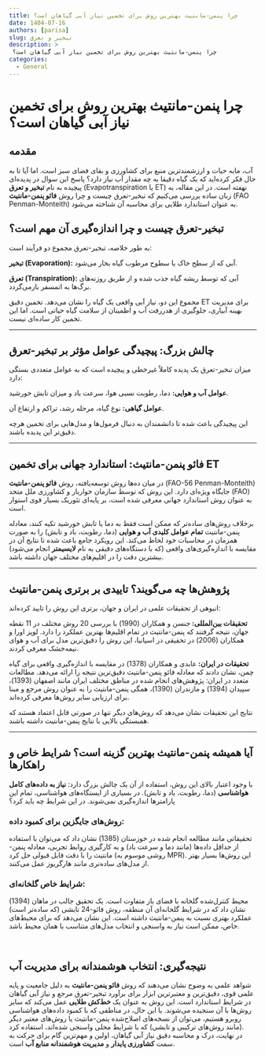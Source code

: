 ```yaml
---
title: چرا پنمن-مانتیث بهترین روش برای تخمین نیاز آبی گیاهان است؟
date: 1404-07-16
authors: [parisa]
slug: تبخیر و تعرق
description: >
 چرا پنمن-مانتیث بهترین روش برای تخمین نیاز آبی گیاهان است؟
categories:
  - General
---
```


# چرا پنمن-مانتیث بهترین روش برای تخمین نیاز آبی گیاهان است؟

<div class="article-section" markdown="1">


<div class="article-intro" markdown="1">

##  مقدمه

آب، مایه حیات و ارزشمندترین منبع برای کشاورزی و بقای فضای سبز است. اما آیا تا به حال فکر کرده‌اید که یک گیاه دقیقا به چه مقدار آب نیاز دارد؟ پاسخ این سوال در پدیده‌ای پیچیده به نام **تبخیر و تعرق** (Evapotranspiration یا ET) نهفته است. در این مقاله، به زبان ساده بررسی می‌کنیم که تبخیر-تعرق چیست و چرا روش **فائو پنمن-مانتیث** (FAO Penman-Monteith) به عنوان استاندارد طلایی برای محاسبه آن شناخته می‌شود.
</div>



##  تبخیر-تعرق چیست و چرا اندازه‌گیری آن مهم است؟

به طور خلاصه، تبخیر-تعرق مجموع دو فرآیند است:

**تبخیر (Evaporation):** آبی که از سطح خاک یا سطوح مرطوب گیاه بخار می‌شود.

**تعرق (Transpiration):** آبی که توسط ریشه گیاه جذب شده و از طریق روزنه‌های برگ‌ها به اتمسفر بازمی‌گردد.

مجموع این دو، نیاز آبی واقعی یک گیاه را نشان می‌دهد. تخمین دقیق ET برای مدیریت بهینه آبیاری، جلوگیری از هدررفت آب و اطمینان از سلامت گیاه حیاتی است. اما این تخمین کار ساده‌ای نیست.


---

##  چالش بزرگ: پیچیدگی عوامل مؤثر بر تبخیر-تعرق

میزان تبخیر-تعرق یک پدیده کاملاً غیرخطی و پیچیده است که به عوامل متعددی بستگی دارد:

**عوامل آب و هوایی:** دما، رطوبت نسبی هوا، سرعت باد و میزان تابش خورشید.

**عوامل گیاهی:** نوع گیاه، مرحله رشد، تراکم و ارتفاع آن.

این پیچیدگی باعث شده تا دانشمندان به دنبال فرمول‌ها و مدل‌هایی برای تخمین هرچه دقیق‌تر این پدیده باشند.


---

##  فائو پنمن-مانتیث: استاندارد جهانی برای تخمین ET

در میان ده‌ها روش توسعه‌یافته، روش **فائو پنمن-مانتیث** (FAO-56 Penman-Monteith) جایگاه ویژه‌ای دارد. این روش که توسط سازمان خواربار و کشاورزی ملل متحد (FAO) به عنوان روش استاندارد جهانی معرفی شده است، بر پایه‌ای تئوریک بسیار قوی استوار است.



برخلاف روش‌های ساده‌تر که ممکن است فقط به دما یا تابش خورشید تکیه کنند، معادله پنمن-مانتیث **تمام عوامل کلیدی آب و هوایی** (دما، رطوبت، باد و تابش) را به صورت همزمان در محاسبات خود لحاظ می‌کند.  این رویکرد جامع باعث شده تا نتایج آن در مقایسه با اندازه‌گیری‌های واقعی (که با دستگاه‌های دقیقی به نام **لایسیمتر** انجام می‌شود) بیشترین دقت را در اقلیم‌های مختلف جهان داشته باشد.


---


##  پژوهش‌ها چه می‌گویند؟ تاییدی بر برتری پنمن-مانتیث

انبوهی از تحقیقات علمی در ایران و جهان، برتری این روش را تایید کرده‌اند:



<strong>  تحقیقات بین‌المللی: </strong> جنسن و همکاران (1990) با بررسی 20 روش مختلف در 11 نقطه جهان، نتیجه گرفتند که پنمن-مانتیث در تمام اقلیم‌ها بهترین عملکرد را دارد. لوپز اورا و همکاران (2006) در تحقیقی در اسپانیا، این روش را دقیق‌ترین مدل برای آب و هوای نیمه‌خشک معرفی کردند.


<strong>تحقیقات در ایران: </strong> عابدی و همکاران (1378) در مقایسه با اندازه‌گیری واقعی برای گیاه چمن، نشان دادند که معادله فائو پنمن-مانتیث دقیق‌ترین نتیجه را ارائه می‌دهد. مطالعات متعدد در ایران: پژوهش‌های انجام شده در مناطق مختلف ایران مانند اصفهان (1393)، سپیدان (1394) و مازندران (1390)، همگی پنمن-مانتیث را به عنوان روش مرجع و مبنا برای ارزیابی سایر روش‌ها معرفی کرده‌اند.


نتایج این تحقیقات نشان می‌دهد که روش‌های دیگر تنها در صورتی قابل اعتماد هستند که همبستگی بالایی با نتایج پنمن-مانتیث داشته باشند.

---


##  آیا همیشه پنمن-مانتیث بهترین گزینه است؟ شرایط خاص و راهکارها

با وجود اعتبار بالای این روش، استفاده از آن یک چالش بزرگ دارد: **نیاز به داده‌های کامل هواشناسی** (دما، رطوبت، باد و تابش). در بسیاری از ایستگاه‌های هواشناسی، تمام این پارامترها اندازه‌گیری نمی‌شوند. در این شرایط چه باید کرد؟


<h3> روش‌های جایگزین برای کمبود داده:</h3>
<p>تحقیقاتی مانند مطالعه انجام شده در خوزستان (1385) نشان داد که می‌توان با استفاده از حداقل داده‌ها (مانند دما و سرعت باد) و به کارگیری روابط تجربی، معادله پنمن-مانتیث را با دقت قابل قبولی حل کرد (روشی موسوم به MPR). این روش‌ها بسیار بهتر از مدل‌های ساده‌تری مانند هارگریوز عمل می‌کنند.</p>

<h3> شرایط خاص گلخانه‌ای: </h3>
<p>محیط کنترل‌شده گلخانه با فضای باز متفاوت است. یک تحقیق جالب در ماهان (1394) نشان داد که در شرایط گلخانه‌ای آن منطقه، روش فائو-24 تابشی (که ساده‌تر است) عملکرد بهتری نسبت به پنمن-مانتیث داشته است. این نشان می‌دهد که برای محیط‌های خاص، ممکن است نیاز به واسنجی و انتخاب مدل‌های متناسب با همان محیط باشد.</p>
</br>

<div class="article-intro" markdown="1">

##  نتیجه‌گیری: انتخاب هوشمندانه برای مدیریت آب

شواهد علمی به وضوح نشان می‌دهند که روش **فائو پنمن-مانتیث** به دلیل جامعیت و پایه علمی قوی، دقیق‌ترین و معتبرترین ابزار برای برآورد تبخیر-تعرق مرجع و نیاز آبی گیاهان در شرایط استاندارد است. این روش به عنوان یک **خط‌کش طلایی** عمل می‌کند که سایر روش‌ها با آن سنجیده می‌شوند. با این حال، در مناطقی که با کمبود داده‌های هواشناسی روبرو هستیم، می‌توان از نسخه‌های اصلاح‌شده پنمن-مانتیث یا روش‌های معتبر دیگر (مانند روش‌های ترکیبی و تابشی) که با شرایط محلی واسنجی شده‌اند، استفاده کرد.
</br>
در نهایت، درک و محاسبه دقیق نیاز آبی گیاهان، اولین و مهم‌ترین گام برای حرکت به سمت **کشاورزی پایدار** و **مدیریت هوشمندانه منابع آب** است.

</div>




</div>
